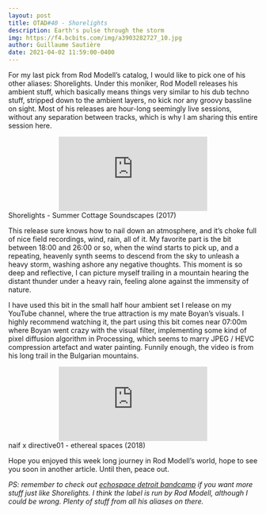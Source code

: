 ```yaml
---
layout: post
title: OTAD#40 - Shorelights
description: Earth's pulse through the storm
img: https://f4.bcbits.com/img/a3903282727_10.jpg
author: Guillaume Sautière
date: 2021-04-02 11:59:00-0400
---
```


For my last pick from Rod Modell’s catalog, I would like to pick one of his other aliases: Shorelights. Under this moniker, Rod Modell releases his ambient stuff, which basically means things very similar to his dub techno stuff, stripped down to the ambient layers, no kick nor any groovy bassline on sight. Most of his releases are hour-long seemingly live sessions, without any separation between tracks, which is why I am sharing this entire session here.

<div class="row">
    <div class="col-sm mt-3 mt-md-0 video" align="center">
        <iframe src="https://www.youtube.com/embed/DS7D40U2YJQ" frameborder="0" allow="accelerometer; autoplay; encrypted-media; gyroscope; picture-in-picture" allowfullscreen></iframe>
    </div>
</div>

<div class="caption">
    Shorelights - Summer Cottage Soundscapes (2017)
</div>

This release sure knows how to nail down an atmosphere, and it’s choke full of nice field recordings, wind, rain, all of it. My favorite part is the bit between 18:00 and 26:00 or so, when the wind starts to pick up, and a repeating, heavenly synth seems to descend from the sky to unleash a heavy storm, washing ashore any negative thoughts. This moment is so deep and reflective, I can picture myself trailing in a mountain hearing the distant thunder under a heavy rain, feeling alone against the immensity of nature.

I have used this bit in the small half hour ambient set I release on my YouTube channel, where the true attraction is my mate Boyan’s visuals. I highly recommend watching it, the part using this bit comes near 07:00m where Boyan went crazy with the visual filter, implementing some kind of pixel diffusion algorithm in Processing, which seems to marry JPEG / HEVC compression artefact and water painting. Funnily enough, the video is from his long trail in the Bulgarian mountains.

<div class="row">
    <div class="col-sm mt-3 mt-md-0 video" align="center">
        <iframe src="https://www.youtube.com/embed/hVFlOjhWbJs" frameborder="0" allow="accelerometer; autoplay; encrypted-media; gyroscope; picture-in-picture" allowfullscreen></iframe>
    </div>
</div>

<div class="caption">
    naif x directive01 - ethereal spaces (2018)
</div>

Hope you enjoyed this week long journey in Rod Modell’s world, hope to see you soon in another article. Until then, peace out.

*PS: remember to check out [echospace detroit bandcamp](https://echospacedetroit.bandcamp.com/music) if you want more stuff just like Shorelights. I think the label is run by Rod Modell, although I could be wrong. Plenty of stuff from all his aliases on there.*
